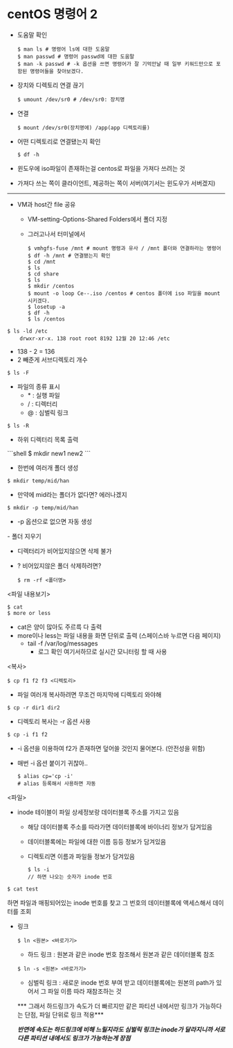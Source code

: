 # centOS 명령어 2



* 도움말 확인

  ```shell
  $ man ls # 명령어 ls에 대한 도움말
  $ man passwd # 명령어 passwd에 대한 도움말
  $ man -k passwd # -k 옵션을 쓰면 명령어가 잘 기억안날 때 일부 키워드만으로 포함된 명령어들을 찾아보겠다.
  ```

  


* 장치와 디렉토리 연결 끊기

  ```shell
  $ umount /dev/sr0 # /dev/sr0: 장치명
  ```

  


* 연결

  ```shell
  $ mount /dev/sr0(장치명에) /app(app 디렉토리를)
  ```

  


* 어떤 디렉토리로 연결됐는지 확인

  ```shell
  $ df -h
  ```

  


* 윈도우에 iso파일이 존재하는걸 centos로 파일을 가져다 쓰려는 것

* 가져다 쓰는 쪽이 클라이언트, 제공하는 쪽이 서버(여기서는 윈도우가 서버겠지)



---




* VM과 host간 file 공유 


  * VM-setting-Options-Shared Folders에서 폴더 지정

  * 그러고나서 터미널에서

    ```shell
    $ vmhgfs-fuse /mnt # mount 명령과 유사 / /mnt 폴더와 연결하라는 명령어
    $ df -h /mnt # 연결됐는지 확인
    $ cd /mnt
    $ ls
    $ cd share
    $ ls
    $ mkdir /centos
    $ mount -o loop Ce--.iso /centos # centos 폴더에 iso 파일을 mount 시키겠다.
    $ losetup -a
    $ df -h
    $ ls /centos
    ```





<ls>

```shell
$ ls -ld /etc
	drwxr-xr-x. 138 root root 8192 12월 20 12:46 /etc
```

- 138 - 2 = 136
- 2 빼준게 서브디렉토리 개수



```shell
$ ls -F
```

- 파일의 종류 표시
  - \*  : 실행 파일
  - / : 디렉터리
  - @ : 심벌릭 링크



```shell
$ ls -R
```

- 하위 디렉터리 목록 출력






<mkdir>
```shell
$ mkdir new1 new2
```

- 한번에 여러개 폴더 생성



```shell
$ mkdir temp/mid/han
```

- 만약에 mid라는 폴더가 없다면? 에러나겠지



```shell
$ mkdir -p temp/mid/han
```

- -p 옵션으로 없으면 자동 생성






<rmdir>
- 폴더 지우기

- 디렉터리가 비어있지않으면 삭제 불가

- ? 비어있지않은 폴더 삭제하려면?

  ```shell
  $ rm -rf <폴더명>
  ```





<파일 내용보기>

```shell
$ cat
$ more or less
```

- cat은 양이 많아도 주르륵 다 출력
- more이나 less는 파일 내용을 화면 단위로 출력 (스페이스바 누르면 다음 페이지)
  - tail -f /var/log/messages
    - 로그 확인 여기서하므로 실시간 모니터링 할 때 사용





<복사>

```shell
$ cp f1 f2 f3 <디렉토리>
```

- 파일 여러개 복사하려면 무조건 마지막에 디렉토리 와야해



```shell
$ cp -r dir1 dir2
```

- 디렉토리 복사는 -r 옵션 사용



```shell
$ cp -i f1 f2
```

-  -i 옵션을 이용하여 f2가 존재하면 덮어쓸 것인지 물어본다. (안전성을 위함)
  - 매번 -i 옵션 붙이기 귀찮아..

    ```shell
    $ alias cp='cp -i'
    # alias 등록해서 사용하면 자동
    ```






<파일>
* inode 테이블이 파일 상세정보랑 데이터블록 주소를 가지고 있음

  * 해당 데이터블록 주소를 따라가면 데이터블록에 바이너리 정보가 담겨있음

  * 데이터블록에는 파일에 대한 이름 등등 정보가 담겨있음

  * 디렉토리면 이름과 파일들 정보가 담겨있음

    ```shell
    $ ls -i
    // 하면 나오는 숫자가 inode 번호
    ```

    
```shell
$ cat test
```

하면 파일과 매핑되어있는 inode 번호를 찾고 그 번호의 데이터블록에 액세스해서 데이터를 조회



* 링크

  ```shell
  $ ln <원본> <바로가기>
  ```

  - 하드 링크 : 원본과 같은 inode 번호 참조해서 원본과 같은 데이터블록 참조

  

  ```shell
  $ ln -s <원본> <바로가기>
  ```

  - 심벌릭 링크 : 새로운 inode 번호 부여 받고 데이터블록에는 원본의 path가 있어서 그 파일 이름 따라 재참조하는 것

  

  *** 그래서 하드링크가 속도가 더 빠르지만 같은 파티션 내에서만 링크가 가능하다는 단점, 파일 단위로 링크 적용***

  

  ***반면에 속도는 하드링크에 비해 느릴지라도 심벌릭 링크는 inode가 달라지니까 서로 다른 파티션 내에서도 링크가 가능하는게 장점***

  
